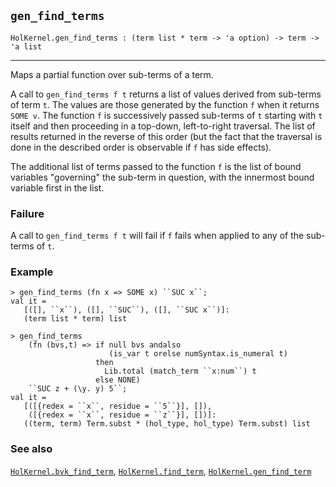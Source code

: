 ## `gen_find_terms`

``` hol4
HolKernel.gen_find_terms : (term list * term -> 'a option) -> term -> 'a list
```

------------------------------------------------------------------------

Maps a partial function over sub-terms of a term.

A call to `gen_find_terms f t` returns a list of values derived from
sub-terms of term `t`. The values are those generated by the function
`f` when it returns `SOME v`. The function `f` is successively passed
sub-terms of `t` starting with `t` itself and then proceeding in a
top-down, left-to-right traversal. The list of results returned in the
reverse of this order (but the fact that the traversal is done in the
described order is observable if `f` has side effects).

The additional list of terms passed to the function `f` is the list of
bound variables "governing" the sub-term in question, with the innermost
bound variable first in the list.

### Failure

A call to `gen_find_terms f t` will fail if `f` fails when applied to
any of the sub-terms of `t`.

### Example

``` hol4
> gen_find_terms (fn x => SOME x) ``SUC x``;
val it =
   [([], ``x``), ([], ``SUC``), ([], ``SUC x``)]:
   (term list * term) list

> gen_find_terms
    (fn (bvs,t) => if null bvs andalso
                      (is_var t orelse numSyntax.is_numeral t)
                   then
                     Lib.total (match_term ``x:num``) t
                   else NONE)
    ``SUC z + (\y. y) 5``;
val it =
   [([{redex = ``x``, residue = ``5``}], []),
    ([{redex = ``x``, residue = ``z``}], [])]:
   ((term, term) Term.subst * (hol_type, hol_type) Term.subst) list
```

### See also

[`HolKernel.bvk_find_term`](#HolKernel.bvk_find_term),
[`HolKernel.find_term`](#HolKernel.find_term),
[`HolKernel.gen_find_term`](#HolKernel.gen_find_term)
